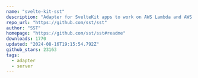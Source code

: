 ```yaml
---
name: "svelte-kit-sst"
description: "Adapter for SvelteKit apps to work on AWS Lambda and AWS Lambda@Edge."
repo_url: "https://github.com/sst/sst"
author: "SST"
homepage: "https://github.com/sst/sst#readme"
downloads: 1770
updated: "2024-08-16T19:15:54.792Z"
github_stars: 23163
tags: 
  - adapter
  - server
---
```

